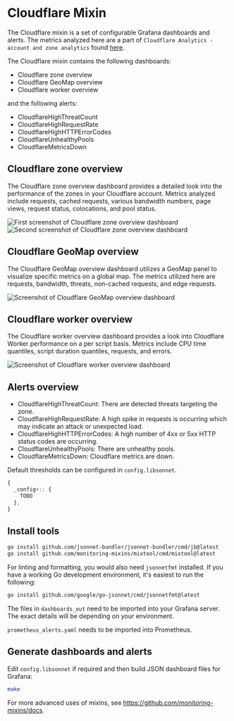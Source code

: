 # Cloudflare Mixin
The Cloudflare mixin is a set of configurable Grafana dashboards and alerts. The metrics analyzed here are a part of `Cloudflare Analytics - account and zone analytics` found [here](https://developers.cloudflare.com/analytics/account-and-zone-analytics/).

The Cloudflare mixin contains the following dashboards:

- Cloudflare zone overview
- Cloudflare GeoMap overview
- Cloudflare worker overview

and the following alerts:

- CloudflareHighThreatCount
- CloudflareHighRequestRate
- CloudflareHighHTTPErrorCodes
- CloudflareUnhealthyPools
- CloudflareMetricsDown

## Cloudflare zone overview
The Cloudflare zone overview dashboard provides a detailed look into the performance of the zones in your Cloudflare account. Metrics analyzed include requests, cached requests, various bandwidth numbers, page views, request status, colocations, and pool status.

![First screenshot of Cloudflare zone overview dashboard]()
![Second screenshot of Cloudflare zone overview dashboard]()

## Cloudflare GeoMap overview
The Cloudflare GeoMap overview dashboard utilizes a GeoMap panel to visualize specific metrics on a global map. The metrics utilized here are requests, bandwidth, threats, non-cached requests, and edge requests.

![Screenshot of Cloudflare GeoMap overview dashboard]()

## Cloudflare worker overview
The Cloudflare worker overview dashboard provides a look into Cloudflare Worker performance on a per script basis. Metrics include CPU time quantiles, script duration quantiles, requests, and errors.

![Screenshot of Cloudflare worker overview dashboard]()

## Alerts overview

- CloudflareHighThreatCount: There are detected threats targeting the zone.
- CloudflareHighRequestRate: A high spike in requests is occurring which may indicate an attack or unexpected load.
- CloudflareHighHTTPErrorCodes: A high number of 4xx or 5xx HTTP status codes are occurring.
- CloudflareUnhealthyPools: There are unhealthy pools.
- CloudflareMetricsDown: Cloudflare metrics are down.

Default thresholds can be configured in `config.libsonnet`.
```js
{
  _config+:: {
    TODO
  },
}
```

## Install tools

```bash
go install github.com/jsonnet-bundler/jsonnet-bundler/cmd/jb@latest
go install github.com/monitoring-mixins/mixtool/cmd/mixtool@latest
```

For linting and formatting, you would also need `jsonnetfmt` installed. If you
have a working Go development environment, it's easiest to run the following:

```bash
go install github.com/google/go-jsonnet/cmd/jsonnetfmt@latest
```

The files in `dashboards_out` need to be imported
into your Grafana server. The exact details will be depending on your environment.

`prometheus_alerts.yaml` needs to be imported into Prometheus.

## Generate dashboards and alerts

Edit `config.libsonnet` if required and then build JSON dashboard files for Grafana:

```bash
make
```

For more advanced uses of mixins, see
https://github.com/monitoring-mixins/docs.
